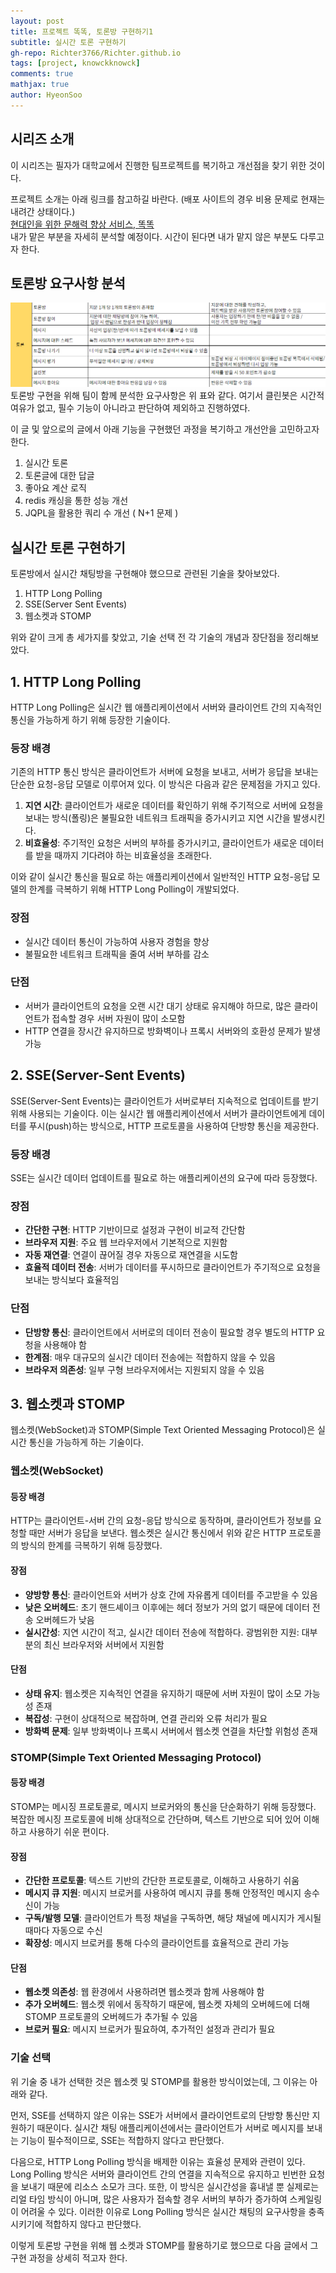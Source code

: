 ```yaml
---
layout: post
title: 프로젝트 똑똑, 토론방 구현하기1
subtitle: 실시간 토론 구현하기
gh-repo: Richter3766/Richter.github.io
tags: [project, knowckknowck]
comments: true
mathjax: true
author: HyeonSoo
---
```


## 시리즈 소개

이 시리즈는 필자가 대학교에서 진행한 팀프로젝트를 복기하고 개선점을 찾기 위한 것이다.

프로젝트 소개는 아래 링크를 참고하길 바란다. (배포 사이트의 경우 비용 문제로 현재는 내려간 상태이다.)<br>
[현대인을 위한 문해력 향상 서비스, 똑똑](https://github.com/KnowckknowcK)<br>
내가 맡은 부분을 자세히 분석할 예정이다. 시간이 된다면 내가 맡지 않은 부분도 다루고자 한다.

## 토론방 요구사항 분석

![alt error](../assets/image/debateRoomReq.png)
토론방 구현을 위해 팀이 함께 분석한 요구사항은 위 표와 같다.
여기서 클린봇은 시간적 여유가 없고, 필수 기능이 아니라고 판단하여 제외하고 진행하였다.

이 글 및 앞으로의 글에서 아래 기능을 구현했던 과정을 복기하고 개선안을 고민하고자 한다.

1. 실시간 토론
2. 토론글에 대한 답글
3. 좋아요 계산 로직
4. redis 캐싱을 통한 성능 개선
5. JQPL을 활용한 쿼리 수 개선 ( N+1 문제 )

## 실시간 토론 구현하기

토론방에서 실시간 채팅방을 구현해야 했으므로 관련된 기술을 찾아보았다.

1. HTTP Long Polling
2. SSE(Server Sent Events)
3. 웹소켓과 STOMP

위와 같이 크게 총 세가지를 찾았고, 기술 선택 전 각 기술의 개념과 장단점을 정리해보았다.

## 1. HTTP Long Polling

HTTP Long Polling은 실시간 웹 애플리케이션에서 서버와 클라이언트 간의 지속적인 통신을 가능하게 하기 위해 등장한 기술이다.

### 등장 배경

기존의 HTTP 통신 방식은 클라이언트가 서버에 요청을 보내고, 서버가 응답을 보내는 단순한 요청-응답 모델로 이루어져 있다. 이 방식은 다음과 같은 문제점을 가지고 있다.

1. **지연 시간**: 클라이언트가 새로운 데이터를 확인하기 위해 주기적으로 서버에 요청을 보내는 방식(폴링)은 불필요한 네트워크 트래픽을 증가시키고 지연 시간을 발생시킨다.
2. **비효율성**: 주기적인 요청은 서버의 부하를 증가시키고, 클라이언트가 새로운 데이터를 받을 때까지 기다려야 하는 비효율성을 초래한다.

이와 같이 실시간 통신을 필요로 하는 애플리케이션에서 일반적인 HTTP 요청-응답 모델의 한계를 극복하기 위해 HTTP Long Polling이 개발되었다.

### 장점

- 실시간 데이터 통신이 가능하여 사용자 경험을 향상
- 불필요한 네트워크 트래픽을 줄여 서버 부하를 감소

### 단점

- 서버가 클라이언트의 요청을 오랜 시간 대기 상태로 유지해야 하므로, 많은 클라이언트가 접속할 경우 서버 자원이 많이 소모함
- HTTP 연결을 장시간 유지하므로 방화벽이나 프록시 서버와의 호환성 문제가 발생 가능

## 2. SSE(Server-Sent Events)

SSE(Server-Sent Events)는 클라이언트가 서버로부터 지속적으로 업데이트를 받기 위해 사용되는 기술이다. 이는 실시간 웹 애플리케이션에서 서버가 클라이언트에게 데이터를 푸시(push)하는 방식으로, HTTP 프로토콜을 사용하여 단방향 통신을 제공한다.

### 등장 배경

SSE는 실시간 데이터 업데이트를 필요로 하는 애플리케이션의 요구에 따라 등장했다.

### 장점

- **간단한 구현**: HTTP 기반이므로 설정과 구현이 비교적 간단함
- **브라우저 지원**: 주요 웹 브라우저에서 기본적으로 지원함
- **자동 재연결**: 연결이 끊어질 경우 자동으로 재연결을 시도함
- **효율적 데이터 전송**: 서버가 데이터를 푸시하므로 클라이언트가 주기적으로 요청을 보내는 방식보다 효율적임

### 단점

- **단방향 통신**: 클라이언트에서 서버로의 데이터 전송이 필요할 경우 별도의 HTTP 요청을 사용해야 함
- **한계점**: 매우 대규모의 실시간 데이터 전송에는 적합하지 않을 수 있음
- **브라우저 의존성**: 일부 구형 브라우저에서는 지원되지 않을 수 있음

## 3. 웹소켓과 STOMP

웹소켓(WebSocket)과 STOMP(Simple Text Oriented Messaging Protocol)은 실시간 통신을 가능하게 하는 기술이다.

### 웹소켓(WebSocket)

#### 등장 배경

HTTP는 클라이언트-서버 간의 요청-응답 방식으로 동작하며, 클라이언트가 정보를 요청할 때만 서버가 응답을 보낸다. 웹소켓은 실시간 통신에서 위와 같은 HTTP 프로토콜의 방식의 한계를 극복하기 위해 등장했다.

#### 장점

- **양방향 통신**: 클라이언트와 서버가 상호 간에 자유롭게 데이터를 주고받을 수 있음
- **낮은 오버헤드**: 초기 핸드셰이크 이후에는 헤더 정보가 거의 없기 때문에 데이터 전송 오버헤드가 낮음
- **실시간성**: 지연 시간이 적고, 실시간 데이터 전송에 적합하다.
  광범위한 지원: 대부분의 최신 브라우저와 서버에서 지원함

#### 단점

- **상태 유지**: 웹소켓은 지속적인 연결을 유지하기 때문에 서버 자원이 많이 소모 가능성 존재
- **복잡성**: 구현이 상대적으로 복잡하며, 연결 관리와 오류 처리가 필요
- **방화벽 문제**: 일부 방화벽이나 프록시 서버에서 웹소켓 연결을 차단할 위험성 존재

### STOMP(Simple Text Oriented Messaging Protocol)

#### 등장 배경

STOMP는 메시징 프로토콜로, 메시지 브로커와의 통신을 단순화하기 위해 등장했다. 복잡한 메시징 프로토콜에 비해 상대적으로 간단하며, 텍스트 기반으로 되어 있어 이해하고 사용하기 쉬운 편이다.

#### 장점

- **간단한 프로토콜**: 텍스트 기반의 간단한 프로토콜로, 이해하고 사용하기 쉬움
- **메시지 큐 지원**: 메시지 브로커를 사용하여 메시지 큐를 통해 안정적인 메시지 송수신이 가능
- **구독/발행 모델**: 클라이언트가 특정 채널을 구독하면, 해당 채널에 메시지가 게시될 때마다 자동으로 수신
- **확장성**: 메시지 브로커를 통해 다수의 클라이언트를 효율적으로 관리 가능

#### 단점

- **웹소켓 의존성**: 웹 환경에서 사용하려면 웹소켓과 함께 사용해야 함
- **추가 오버헤드**: 웹소켓 위에서 동작하기 때문에, 웹소켓 자체의 오버헤드에 더해 STOMP 프로토콜의 오버헤드가 추가될 수 있음
- **브로커 필요**: 메시지 브로커가 필요하여, 추가적인 설정과 관리가 필요

### 기술 선택

위 기술 중 내가 선택한 것은 웹소켓 및 STOMP를 활용한 방식이었는데, 그 이유는 아래와 같다.

먼저, SSE를 선택하지 않은 이유는 SSE가 서버에서 클라이언트로의 단방향 통신만 지원하기 때문이다. 실시간 채팅 애플리케이션에서는 클라이언트가 서버로 메시지를 보내는 기능이 필수적이므로, SSE는 적합하지 않다고 판단했다.

다음으로, HTTP Long Polling 방식을 배제한 이유는 효율성 문제와 관련이 있다. Long Polling 방식은 서버와 클라이언트 간의 연결을 지속적으로 유지하고 빈번한 요청을 보내기 때문에 리소스 소모가 크다. 또한, 이 방식은 실시간성을 흉내낼 뿐 실제로는 리얼 타임 방식이 아니며, 많은 사용자가 접속할 경우 서버의 부하가 증가하여 스케일링이 어려울 수 있다. 이러한 이유로 Long Polling 방식은 실시간 채팅의 요구사항을 충족시키기에 적합하지 않다고 판단했다.

이렇게 토론방 구현을 위해 웹 소켓과 STOMP를 활용하기로 했으므로 다음 글에서 그 구현 과정을 상세히 적고자 한다.
